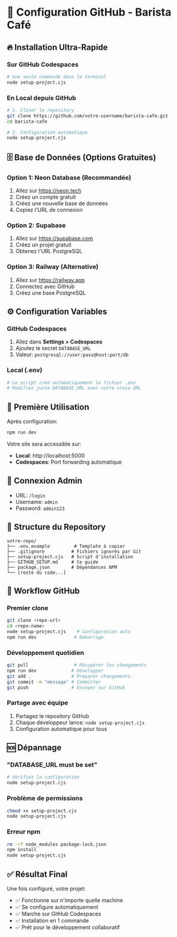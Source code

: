 # 📱 Configuration GitHub - Barista Café

## 🔥 Installation Ultra-Rapide

### Sur GitHub Codespaces
```bash
# Une seule commande dans le terminal
node setup-project.cjs
```

### En Local depuis GitHub
```bash
# 1. Cloner le repository
git clone https://github.com/votre-username/barista-cafe.git
cd barista-cafe

# 2. Configuration automatique
node setup-project.cjs
```

## 🗄️ Base de Données (Options Gratuites)

### Option 1: Neon Database (Recommandée)
1. Allez sur https://neon.tech
2. Créez un compte gratuit
3. Créez une nouvelle base de données
4. Copiez l'URL de connexion

### Option 2: Supabase
1. Allez sur https://supabase.com
2. Créez un projet gratuit
3. Obtenez l'URL PostgreSQL

### Option 3: Railway (Alternative)
1. Allez sur https://railway.app
2. Connectez avec GitHub
3. Créez une base PostgreSQL

## ⚙️ Configuration Variables

### GitHub Codespaces
1. Allez dans **Settings > Codespaces**
2. Ajoutez le secret `DATABASE_URL`
3. Valeur: `postgresql://user:pass@host:port/db`

### Local (.env)
```bash
# Le script crée automatiquement le fichier .env
# Modifiez juste DATABASE_URL avec votre vraie URL
```

## 🚀 Première Utilisation

Après configuration:
```bash
npm run dev
```

Votre site sera accessible sur:
- **Local**: http://localhost:5000
- **Codespaces**: Port forwarding automatique

## 👤 Connexion Admin

- URL: `/login`
- Username: `admin`
- Password: `admin123`

## 📁 Structure du Repository

```
votre-repo/
├── .env.example         # Template à copier
├── .gitignore          # Fichiers ignorés par Git
├── setup-project.cjs   # Script d'installation
├── GITHUB_SETUP.md     # Ce guide
├── package.json        # Dépendances NPM
└── [reste du code...]
```

## 🔄 Workflow GitHub

### Premier clone
```bash
git clone <repo-url>
cd <repo-name>
node setup-project.cjs    # Configuration auto
npm run dev              # Démarrage
```

### Développement quotidien
```bash
git pull                 # Récupérer les changements
npm run dev             # Développer
git add .               # Préparer changements
git commit -m "message" # Committer
git push                # Envoyer sur GitHub
```

### Partage avec équipe
1. Partagez le repository GitHub
2. Chaque développeur lance: `node setup-project.cjs`
3. Configuration automatique pour tous

## 🆘 Dépannage

### "DATABASE_URL must be set"
```bash
# Vérifiez la configuration
node setup-project.cjs
```

### Problème de permissions
```bash
chmod +x setup-project.cjs
node setup-project.cjs
```

### Erreur npm
```bash
rm -rf node_modules package-lock.json
npm install
node setup-project.cjs
```

## ✅ Résultat Final

Une fois configuré, votre projet:
- ✅ Fonctionne sur n'importe quelle machine
- ✅ Se configure automatiquement  
- ✅ Marche sur GitHub Codespaces
- ✅ Installation en 1 commande
- ✅ Prêt pour le développement collaboratif